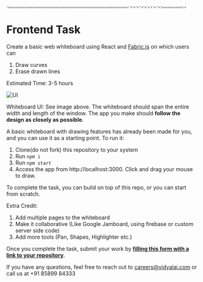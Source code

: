 .,,,,,,,,,,,,,,,,,,,,,,,,,,,,,,,,,,,,,,,,,,,,,,,,,,,,,,,,,,,,,,,,,,,,,,,,,,,,,,..,.,.,..,.,.,.,.,..,.,,,,,,,,,,,,,,.,
# Frontend Task
Create a basic web whiteboard using React and [Fabric.js](http://fabricjs.com/articles/) on which users can
1. Draw curves
2. Erase drawn lines

Estimated Time: 3-5 hours

![UI](https://user-images.githubusercontent.com/67888574/104806160-65b99100-57fb-11eb-8176-4a741f1c4437.png)

Whiteboard UI: See image above. The whiteboard should span the entire width and length of the window. The app you make should **follow the design as closely as possible**.

A basic whiteboard with drawing features has already been made for you, and you can use it as a starting point. To run it:

1. Clone(do not fork) this repository to your system
2. Run `npm i`
3. Run `npm start`
4. Access the app from http://localhost:3000. Click and drag your mouse to draw.

To complete the task, you can build on top of this repo, or you can start from scratch.

Extra Credit:
1. Add multiple pages to the whiteboard
2. Make it collaborative (Like Google Jamboard, using firebase or custom server side code)
3. Add more tools (Pan, Shapes, Highlighter etc.)

Once you complete the task, submit your work by [**filling this form with a link to your repository**](https://forms.gle/d7gBSwfFf6FjQdeZA).

If you have any questions, feel free to reach out to careers@vidyalai.com or call us at +91 85899 84333
